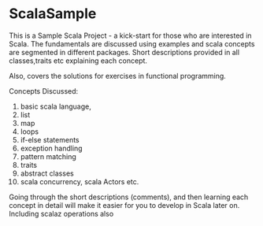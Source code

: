 ScalaSample
===========
This is a Sample Scala Project - a kick-start for those who are interested in Scala.
The fundamentals are discussed using examples and scala concepts are segmented in different packages.
Short descriptions provided in all classes,traits etc explaining each concept.

Also, covers the solutions for exercises in functional programming.

Concepts Discussed:

1. basic scala language,
2. list
3. map
4. loops
5. if-else statements
6. exception handling
7. pattern matching
8. traits
9. abstract classes
10. scala concurrency, scala Actors etc.

Going through the short descriptions (comments), and then learning each concept in detail will make it easier for you to develop in Scala later on.
Including scalaz operations also


